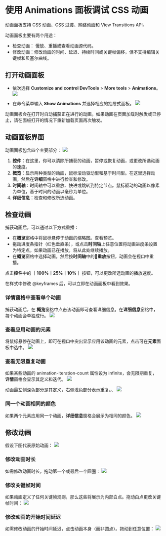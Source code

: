 # 使用 Animations 面板调试 CSS 动画
动画面板支持 CSS 动画、CSS 过渡、网络动画和 View Transitions API。

动画面板主要有两个用途：
- 检查动画： 慢放、重播或查看动画源代码。
- 修改动画：修改动画的时间、延迟、持续时间或关键帧偏移，但不支持编辑关键帧和贝塞尔曲线。

## 打开动画面板
- 依次选择 **Customize and control DevTools** > **More tools** > **Animations**。
   ![](鼠标点击打开.png)

- 在命令菜单输入 **Show Animations** 并选择相应的抽屉式面板。
   ![](命令菜单打开.png)

动画面板会在打开时自动捕获正在进行的动画。如果动画在页面加载时触发或已停止，请在面板打开的情况下重新加载页面再次触发。

## 动画面板界面
动画面板包含四个主要部分：
![](动画面板四个主要部分.png)

1. **控件**：在这里，你可以清除所捕获的动画，暂停或恢复动画，或更改所选动画的速度。
2. **概览**：显示两种类型的动画，鼠标滚动驱动型和基于时间型。在这里选择动画，然后在**详细**窗格中进行检查和修改。
3. **时间轴**：时间轴中可以重放、快进或跳转到特定节点。鼠标驱动的动画以像素为单位，基于时间的动画以毫秒为单位。
4. **详细信息**：检查和修改所选动画。

## 检查动画
捕获动画后，可以通过以下方式重播：
- 在**概览**窗格中将鼠标悬停于动画的缩略图。查看预览。
- 拖动进度条指针（红色垂直条），或点击**时间轴**上任意位置将动画进度条设置为特定点，如果动画已在播放，将从此处继续播放。
- 在**概览**窗格中选择动画，然后按**时间轴**中的🔂**重放**按钮，动画会在视口中重播。

点击**控件**中的 **｜100%｜25%｜10%｜** 按钮，可以更改所选动画的播放速度。

在样式中修改 @keyframes 后，可以立即在动画面板中看到效果。

### 详情窗格中查看单个动画
捕获动画后，在 **概览**窗格中点击该动画即可查看详细信息。在**详细信息**窗格中，每个动画会单独成行。
![](详细信息.png)

### 查看应用动画的元素
将鼠标悬停在动画上，即可在视口中突出显示应用该动画的元素，点击可在**元素**面板中选中。
![](视口中突出显示动画.png)

### 查看无限重复动画
如果某些动画的 animation-iteration-count 属性设为 infinite，会无限期重复，**详情**窗格会显示其定义和迭代。
![](无限期重复动画.png)

动画最左侧深色部分是其定义，右侧浅色部分表示重复。、
![](定义和重复.png)

### 同一个动画相同的颜色
如果两个元素应用同一个动画，**详细信息**窗格会展示为相同的颜色。
![](同一个动画相同的颜色.png)

## 修改动画
假设下图代表原始动画：
![](原始动画.png)

### 修改动画时长
如需修改动画时长，拖动第一个或最后一个圆圈：
![](修改动画时长.png)

### 修改关键帧时间
如果动画定义了任何关键帧规则，那么这些将展示为内部白点。拖动白点更改关键帧时间：
![](修改关键帧时间.png)

### 修改动画的开始时间延迟
如需修改动画的开始时间延迟，点击动画本身（而非圆点）。拖动到任意位置：
![](修改开始时间延迟.png)
